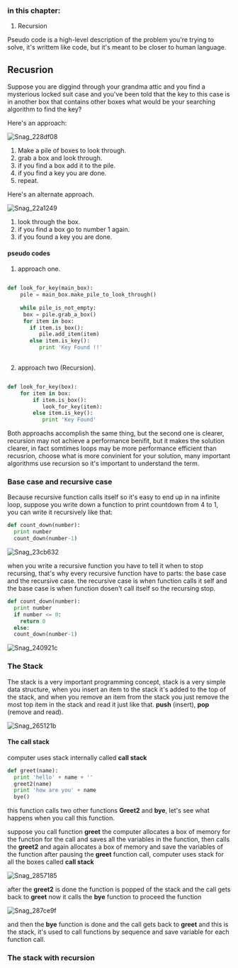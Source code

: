 ### in this chapter:

1. Recursion

Pseudo code is a high-level description of the problem you're trying to solve, it's writtem like code, but it's meant to be closer to human language.
 
## Recusrion

Suppose you are diggind through your grandma attic and you find a mysterious locked suit case and you've been told that the key to this case is in another box that contains other boxes what would be your searching algorithm to find the key? 

Here's an approach: 

![Snag_228df08](https://user-images.githubusercontent.com/56140418/128757926-3688d137-14d2-4cee-808f-f30dc3f7e182.png)


1. Make a pile of boxes to look through. 
2. grab a box and look through.
3. if you find a box add it to the pile.
4. if you find a key you are done.
5. repeat.

Here's an alternate approach.

![Snag_22a1249](https://user-images.githubusercontent.com/56140418/128758100-a9343d0a-00a1-41e5-af09-36d74e181569.png)

1. look through the box.
2. if you find a box go to number 1 again.
3. if you found a key you are done.

#### pseudo codes 

1. approach one.

```python

def look_for_key(main_box):
    pile = main_box.make_pile_to_look_through()
    
    while pile_is_not_empty:
     box = pile.grab_a_box()
     for item in box: 
       if item.is_box():
          pile.add_item(item)
       else item.is_key():
          print 'Key Found !!'
  
```
2. approach two (Recursion).


```python

def look_for_key(box):
    for item in box:
        if item.is_box():
           look_for_key(item):
        else item.is_key():
           print 'Key Found'

```

Both approachs accomplish the same thing, but the second one is clearer, recursion may not achieve a performance benifit, but it makes the solution clearer, in fact somtimes loops may be more performance efficient than recusrion, choose what is more convinient for your solution, many important algorithms use recursion so it's important to understand the term.

### Base case and recursive case

Because recursive function calls itself so it's easy to end up in na infinite loop, suppose you write down a function to print countdown from 4 to 1, you can write it recursively like that: 

```python
def count_down(number):
  print number
  count_down(number-1)
```
![Snag_23cb632](https://user-images.githubusercontent.com/56140418/128760686-f78674ea-c587-4c4a-bba0-0a18baed018f.png)

when you write a recursive function you have to tell it when to stop recursing, that's why every recursive function have to parts: the base case and the recursive case. the recursive case is when function calls it self and the base case is when function dosen't call itself so the recursing stop.

```python
def count_down(number):
  print number
  if number <= 0:
    return 0
  else:
  count_down(number-1) 
```

![Snag_240921c](https://user-images.githubusercontent.com/56140418/128761216-5d75f0a5-e4c3-431a-a81f-38b667696586.png)

### The Stack

The stack is a very important programming concept, stack is a very simple data structure, when you insert an item to the stack it's added to the top of the stack, and when you remove an item from the stack you just remove the most top item in the stack and read it just like that.
**push** (insert), **pop** (remove and read).

![Snag_265121b](https://user-images.githubusercontent.com/56140418/128765855-5d01996a-fec8-490f-b557-a4e8c3ce930c.png)

#### The call stack

computer uses stack internally called **call stack** 

```python
def greet(name):
  print 'hello' + name + ''
  greet2(name)
  print 'how are you' + name
  bye()
```
this function calls two other functions **Greet2** and **bye**, let's see what happens when you call this function.

suppose you call function **greet** the computer allocates a box of memory for the function for the call and saves all the variables in the function, then calls the **greet2** and again allocates a box of memory and save the variables of the function after pausing the **greet** function call, computer uses stack for all the boxes called **call stack** 

![Snag_2857185](https://user-images.githubusercontent.com/56140418/128769947-bfa25332-f3a9-491c-baf4-6285249979db.png)

after the **greet2** is done the function is popped of the stack and the call gets back to **greet** now it calls the **bye** function to proceed the function 

![Snag_287ce9f](https://user-images.githubusercontent.com/56140418/128770257-16c8a665-3167-4a38-803b-d2cdfadf001d.png)

and then the **bye** function is done and the call gets back to **greet** and this is the stack, it's used to call functions by sequence and save variable for each function call.

### The stack with recursion








